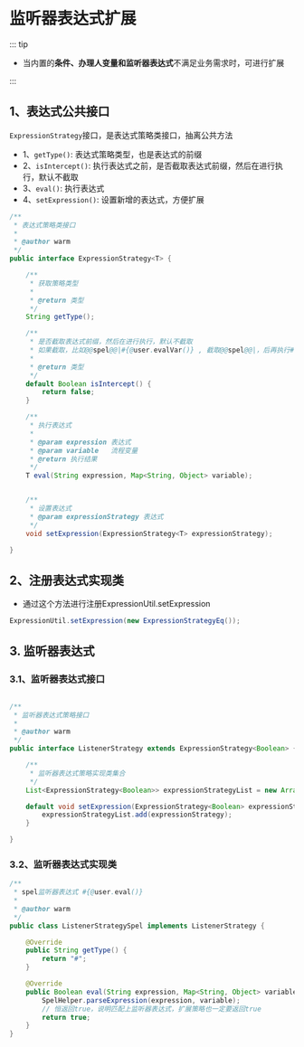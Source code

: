 # 监听器表达式扩展
::: tip
- 当内置的**条件、办理人变量和监听器表达式**不满足业务需求时，可进行扩展

:::

## 1、表达式公共接口
`ExpressionStrategy`接口，是表达式策略类接口，抽离公共方法

- 1、`getType()`: 表达式策略类型，也是表达式的前缀
- 2、`isIntercept()`: 执行表达式之前，是否截取表达式前缀，然后在进行执行，默认不截取
- 3、`eval()`: 执行表达式
- 4、`setExpression()`: 设置新增的表达式，方便扩展

```java
/**
 * 表达式策略类接口
 *
 * @author warm
 */
public interface ExpressionStrategy<T> {

    /**
     * 获取策略类型
     *
     * @return 类型
     */
    String getType();

    /**
     * 是否截取表达式前缀，然后在进行执行，默认不截取
     * 如果截取，比如@@spel@@|#{@user.evalVar()} , 截取@@spel@@|，后再执行#{@user.evalVar()}解析
     *
     * @return 类型
     */
    default Boolean isIntercept() {
        return false;
    }

    /**
     * 执行表达式
     *
     * @param expression 表达式
     * @param variable   流程变量
     * @return 执行结果
     */
    T eval(String expression, Map<String, Object> variable);


    /**
     * 设置表达式
     * @param expressionStrategy 表达式
     */
    void setExpression(ExpressionStrategy<T> expressionStrategy);

}
```

## 2、注册表达式实现类
- 通过这个方法进行注册ExpressionUtil.setExpression

```java
ExpressionUtil.setExpression(new ExpressionStrategyEq());
```


## 3. 监听器表达式

### 3.1、监听器表达式接口
```java

/**
 * 监听器表达式策略接口
 *
 * @author warm
 */
public interface ListenerStrategy extends ExpressionStrategy<Boolean> {

    /**
     * 监听器表达式策略实现类集合
     */
    List<ExpressionStrategy<Boolean>> expressionStrategyList = new ArrayList<>();

    default void setExpression(ExpressionStrategy<Boolean> expressionStrategy) {
        expressionStrategyList.add(expressionStrategy);
    }

}
```

### 3.2、监听器表达式实现类

```java
/**
 * spel监听器表达式 #{@user.eval()}
 *
 * @author warm
 */
public class ListenerStrategySpel implements ListenerStrategy {

    @Override
    public String getType() {
        return "#";
    }

    @Override
    public Boolean eval(String expression, Map<String, Object> variable) {
        SpelHelper.parseExpression(expression, variable);
        // 恒返回true，说明匹配上监听器表达式，扩展策略也一定要返回true
        return true;
    }
}
```
